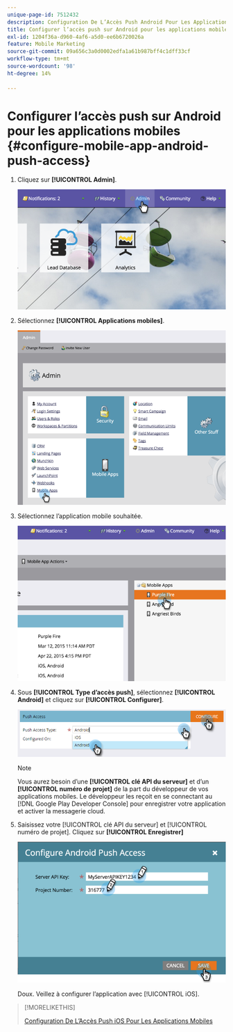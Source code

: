 ```yaml
---
unique-page-id: 7512432
description: Configuration De L’Accès Push Android Pour Les Applications Mobiles - Documents Marketo - Documentation Du Produit
title: Configurer l’accès push sur Android pour les applications mobiles
exl-id: 1204f36a-d960-4af6-a5d0-ee6b6720026a
feature: Mobile Marketing
source-git-commit: 09a656c3a0d0002edfa1a61b987bff4c1dff33cf
workflow-type: tm+mt
source-wordcount: '98'
ht-degree: 14%

---
```


# Configurer l’accès push sur Android pour les applications mobiles {#configure-mobile-app-android-push-access}

1. Cliquez sur **[!UICONTROL Admin]**.

   ![](assets/image2015-4-22-16-3a12-3a32.png)

1. Sélectionnez **[!UICONTROL Applications mobiles]**.

   ![](assets/image2015-4-22-16-3a14-3a29.png)

1. Sélectionnez l’application mobile souhaitée.

   ![](assets/image2015-4-22-16-3a33-3a19.png)

1. Sous **[!UICONTROL Type d’accès push]**, sélectionnez **[!UICONTROL Android]** et cliquez sur **[!UICONTROL Configurer]**.

   ![](assets/image2016-6-15-15-3a16-3a22.png)

   >[!NOTE]
   >
   >Vous aurez besoin d’une **[!UICONTROL clé API du serveur]** et d’un **[!UICONTROL numéro de projet]** de la part du développeur de vos applications mobiles. Le développeur les reçoit en se connectant au [!DNL Google Play Developer Console] pour enregistrer votre application et activer la messagerie cloud.

1. Saisissez votre [!UICONTROL clé API du serveur] et [!UICONTROL numéro de projet]. Cliquez sur **[!UICONTROL Enregistrer]**

   ![](assets/image2015-4-22-18-3a54-3a54.png)

   Doux. Veillez à configurer l’application avec [!UICONTROL iOS].

>[!MORELIKETHIS]
>
>[Configuration De L’Accès Push iOS Pour Les Applications Mobiles](/help/marketo/product-docs/mobile-marketing/admin/configure-mobile-app-ios-push-access.md)
